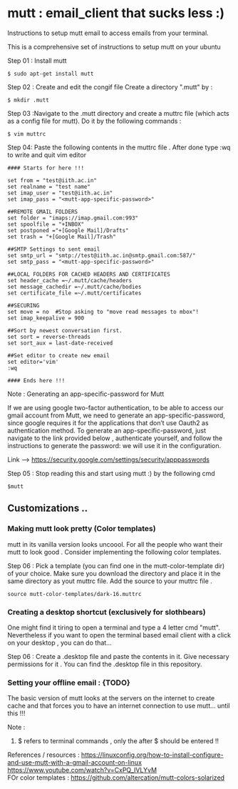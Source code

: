 # mutt : email_client that sucks less :)
Instructions to setup mutt email to access emails from your terminal. 

This is a comprehensive set of instructions to setup mutt on your ubuntu 

Step 01 : Install mutt 
```
$ sudo apt-get install mutt
```
Step 02 : Create and edit the congif file 
Create a directory ".mutt" by :
```
$ mkdir .mutt
```
Step 03 :Navigate to the .mutt directory and create a muttrc file (which acts as a config file for mutt). Do it by the following commands :
```
$ vim muttrc
```
Step 04: Paste the following contents in the muttrc file . After done type :wq to write and quit vim editor
```
#### Starts for here !!!

set from = "test@iith.ac.in"   
set realname = "test name"
set imap_user = "test@iith.ac.in"
set imap_pass = "<mutt-app-specific-password>"

##REMOTE GMAIL FOLDERS
set folder = "imaps://imap.gmail.com:993"
set spoolfile = "+INBOX"
set postponed ="+[Google Mail]/Drafts"
set trash = "+[Google Mail]/Trash"

##SMTP Settings to sent email
set smtp_url = "smtp://test@iith.ac.in@smtp.gmail.com:587/"   
set smtp_pass = "<mutt-app-specific-password>"

##LOCAL FOLDERS FOR CACHED HEADERS AND CERTIFICATES
set header_cache =~/.mutt/cache/headers
set message_cachedir =~/.mutt/cache/bodies
set certificate_file =~/.mutt/certificates

##SECURING
set move = no  #Stop asking to "move read messages to mbox"!
set imap_keepalive = 900

##Sort by newest conversation first.
set sort = reverse-threads
set sort_aux = last-date-received

##Set editor to create new email
set editor='vim'
:wq

#### Ends here !!!
```  
  
Note  : Generating an app-specific-password for Mutt

If we are using google two-factor authentication, to be able to access our gmail account from Mutt, we need to generate an app-specific-password, since google requires it for the applications that don’t use Oauth2 as authentication method. To generate an app-specific-password, just navigate to the link provided below , authenticate yourself, and follow the instructions to generate the password: we will use it in the configuration.
  
 Link  --> https://security.google.com/settings/security/apppasswords
  
  
 Step 05 :  Stop reading this and start using mutt :) by the following cmd
 ```
 $mutt
```
## Customizations ..

### Making mutt look pretty (Color templates)
mutt in its vanilla version looks uncoool. For all the people who want their mutt to look good . Consider implementing the following color templates. 

Step 06 : Pick a template (you can find one in the mutt-color-template dir) of your choice. 
Make sure you download the directory and place it in the same directory as yout muttrc file. Add the source to your muttrc file . 
```
source mutt-color-templates/dark-16.muttrc
```

### Creating a desktop shortcut (exclusively for slothbears)
One might find it tiring to open a terminal and type a 4 letter cmd "mutt". Nevertheless if you want to open the terminal based email client with a click on your desktop , you can do that...

Step 06 : Create a .desktop file and paste the contents in it. Give necessary permissions for it .
You can find the .desktop file in this repository.

### Setting your offline email : {TODO}
The basic version of mutt looks at the servers on the internet to create cache and that forces you to have an internet connection to use mutt... until this !!!



  Note  : 
  1)  $ refers to terminal commands , only the after $ should be entered !!
  
  References / resources : 
  https://linuxconfig.org/how-to-install-configure-and-use-mutt-with-a-gmail-account-on-linux \
  https://www.youtube.com/watch?v=CxPQ_IVLYvM \
  FOr color templates : https://github.com/altercation/mutt-colors-solarized
  

